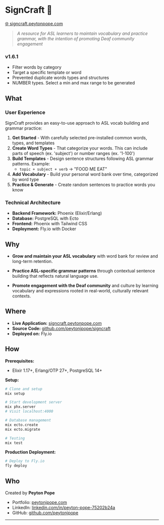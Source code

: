 # SignCraft 🤟
[🌐 signcraft.peytonpope.com](https://signcraft.peytonjpope.com)

> *A resource for ASL learners to maintain vocabulary and practice grammar, with the intention of promoting Deaf community engagement*

### v1.6.1
- Filter words by category
- Target a specific template or word
- Prevented duplicate words types and structures
- NUMBER types. Select a min and max range to be generated


## What

### User Experience

SignCraft provides an easy-to-use approach to ASL vocab building and grammar practice:
1. **Get Started** - With carefully selected pre-installed common words, types, and templates
2. **Create Word Types** - That categorize your words. This can include parts of speech (ex. 'subject') or number ranges (ex. '1-100')
3. **Build Templates** - Design sentence structures following ASL grammar patterns. Example:
   - `topic + subject + verb` → "FOOD ME EAT"
4. **Add Vocabulary** - Build your personal word bank over time, categorized by word type
5. **Practice & Generate** - Create random sentences to practice words you know

### Technical Architecture
- **Backend Framework:** Phoenix (Elixir/Erlang)
- **Database:** PostgreSQL with Ecto
- **Frontend:** Phoenix with Tailwind CSS
- **Deployment:** Fly.io with Docker

## Why

- **Grow and maintain your ASL vocabulary** with word bank for review and long-term retention.

- **Practice ASL-specific grammar patterns** through contextual sentence building that reflects natural language use.

- **Promote engagement with the Deaf community** and culture by learning vocabulary and expressions rooted in real-world, culturally relevant contexts.

## Where

- **Live Application:** [signcraft.peytonpope.com](https://signcraft.peytonjpope.com)
- **Source Code:** [github.com/peytonjpope/signcraft](https://github.com/peytonjpope/signcraft)
- **Deployed on:** Fly.io

## How


**Prerequisites:**
- Elixir 1.17+, Erlang/OTP 27+, PostgreSQL 14+

**Setup:**
```bash
# Clone and setup
mix setup

# Start development server
mix phx.server
# Visit localhost:4000

# Database management
mix ecto.create
mix ecto.migrate

# Testing
mix test
```

**Production Deployment:**
```bash
# Deploy to Fly.io
fly deploy

```

## Who

Created by **Peyton Pope** 

- Portfolio: [peytonjpope.com](https://peytonjpope.com)
- LinkedIn: [linkedin.com/in/peyton-pope-75202b24a](https://www.linkedin.com/in/peyton-pope-75202b24a/)
- GitHub: [github.com/peytonjpope](https://github.com/peytonjpope)

---